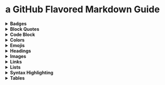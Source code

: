 # a GitHub Flavored Markdown Guide


<details>
  <summary><b>Badges</b></summary>

  [![Generic badge](https://img.shields.io/badge/generic-badge-<COLOR>.svg)](https://shields.io/)
  
  `[![Generic badge](https://img.shields.io/badge/generic-badge-<COLOR>.svg)](https://shields.io/)`
  
  [![Custom badge](https://img.shields.io/badge/custom-badge-FFB6C1.svg)](https://shields.io/)
  
  `[![Custom badge](https://img.shields.io/badge/custom-badge-FFB6C1.svg)](https://shields.io/)`

  _source: https://shields.io_
</details>


<details>
  <summary><b>Block Quotes</b></summary>
  
  > When citing two or more paragraphs, use block quotation format, even if the passage from the paragraphs is less than four lines. 
  >
  > This is an example of a Block Quote.
  
  ````
  > When citing two or more paragraphs, use block quotation format, even if the passage from the paragraphs is less than four lines. 
  >
  > This is an example of a Block Quote.
  ````

</details>


<details>
  <summary><b>Code Block</b></summary>

  ````javascript
  const hello = (name) => {
   return "Hello, " + name + "!"
  };
  
  hello("World");
  ````
  
  ````
    ````javascript
    const hello = (name) => {
     return "Hello, " + name + "!"
    };
  
    hello("World");
    ````
  ````

</details>


<details>
  <summary><b>Colors</b></summary>
  
  ![#f03c15](https://via.placeholder.com/15/f03c15/000000?text=+)  `![#f03c15](https://via.placeholder.com/15/f03c15/000000?text=+)`
  
  ![#c5f015](https://via.placeholder.com/15/c5f015/000000?text=+)  `![#c5f015](https://via.placeholder.com/15/c5f015/000000?text=+)`
  
  ![#1589F0](https://via.placeholder.com/15/1589F0/000000?text=+)  `![#1589F0](https://via.placeholder.com/15/1589F0/000000?text=+)`
  
</details>



<details>
  <summary><b>Emojis</b></summary>
  
  :tada: `:tada:`
  
  :bug: `:bug:`
  
  :rocket: `:rocket:`
  
  :truck: `:truck:`
  
  :pencil2: `:pencil2:`
  
  <a href='https://gist.github.com/rxaviers/7360908' target='_blank'>View a complete list here.</a>

</details>


<details>
  <summary><b>Headings</b></summary>

  # `# h1`
  ## `## h2`
  ### `### h3`
  #### `#### h4`
  ##### `##### h5`
  ###### `###### h6`

</details>


<details>
  <summary><b>Images</b></summary>

Avatars

![avatar](https://avatars.githubusercontent.com/hi-matbub?size=40)
![avatar](https://avatars.githubusercontent.com/hi-matbub?size=80)
![avatar](https://avatars.githubusercontent.com/hi-matbub?size=120)

````
![avatar](https://avatars.githubusercontent.com/hi-matbub?size=40)
![avatar](https://avatars.githubusercontent.com/hi-matbub?size=80)
![avatar](https://avatars.githubusercontent.com/hi-matbub?size=120)
````

</details>


<details>
  <summary><b>Links</b></summary>
  
  [Standard Markdown Link to Google](http://google.com)
  
  `[Standard Markdown Link to Google](http://google.com)`
  
  <a href='http://google.com' target='_blank'>Open a new page to Google using inline HTML</a>
  
  `<a href='http://google.com' target='_blank'>Open a new page to Google using inline HTML</a>`

</details>


<details>
  <summary><b>Lists</b></summary>

  - Grocery List
    - Eggs
    - Milk
    
  ````
  - Grocery List
    - Eggs
    - Milk
  ````  

</details>


<details>
  <summary><b>Syntax Highlighting</b></summary>

  Syntax highlighting is used to distinguish bits of code from standard text. 
  
  eg `console.log('hello world')`
  
  ````
  `console.log('hello world')`
  ````
</details>



<details>
  <summary><b>Tables</b></summary>

 | Mon | Tues | Wed | Thur | Fri | Sat | Sun |
 | --- | ---- | --- | ---- | --- | --- | --- |
 | 01  | 02   | 03  | 04   | 05  | 06  |  07 |
 | 08  | 09   | 10  | 11   | 12  | 13  |  14 |
 | 15  | 16   | 17  | 18   | 19  | 20  |  21 |
 | 22  | 23   | 24  | 25   | 26  | 27  |  28 |
 | 29  | 30   | 31  |      |     |     |     |
 
 ````
 | Mon | Tues | Wed | Thur | Fri | Sat | Sun |
 | --- | ---- | --- | ---- | --- | --- | --- |
 | 01  | 02   | 03  | 04   | 05  | 06  |  07 |
 | 08  | 09   | 10  | 11   | 12  | 13  |  14 |
 | 15  | 16   | 17  | 18   | 19  | 20  |  21 |
 | 22  | 23   | 24  | 25   | 26  | 27  |  28 |
 | 29  | 30   | 31  |      |     |     |     |
 ````

</details>
